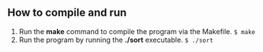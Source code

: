 ## How to compile and run
1. Run the **make** command to compile the program via the Makefile.
``` $ make ```
2. Run the program by running the **./sort** executable.
``` $ ./sort ```
